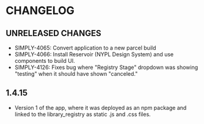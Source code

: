 # CHANGELOG

## UNRELEASED CHANGES

- SIMPLY-4065: Convert application to a new parcel build
- SIMPLY-4066: Install Reservoir (NYPL Design System) and use components to build UI.
- SIMPLY-4126: Fixes bug where "Registry Stage" dropdown was showing "testing" when it should have shown "canceled."

## 1.4.15

- Version 1 of the app, where it was deployed as an npm package and linked to the library_registry as static .js and .css files.
